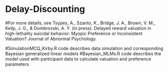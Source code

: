 # Delay-Discounting
#For more details, see Tsypes, A., Szanto, K., Bridge, J. A., Brown, V. M., Keilp, J. G., & Dombrovski, A. Y. (in press). Delayed reward valuation in high-lethality suicidal behavior: Myopic Preference or Inconsistent Valuation? Journal of Abnormal Psychology.

#SimulationMCQ_Kirby.R code describes data simulation and corresponding Bayesian generalized linear models
#Bayesian_MLMs.R code describes the model used with participant data to calculate valuation and preference parameters


